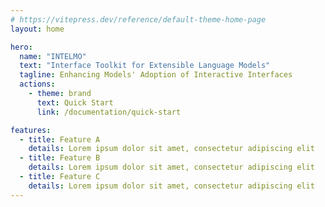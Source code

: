 ```yaml
---
# https://vitepress.dev/reference/default-theme-home-page
layout: home

hero:
  name: "INTELMO"
  text: "Interface Toolkit for Extensible Language Models"
  tagline: Enhancing Models' Adoption of Interactive Interfaces
  actions:
    - theme: brand
      text: Quick Start
      link: /documentation/quick-start

features:
  - title: Feature A
    details: Lorem ipsum dolor sit amet, consectetur adipiscing elit
  - title: Feature B
    details: Lorem ipsum dolor sit amet, consectetur adipiscing elit
  - title: Feature C
    details: Lorem ipsum dolor sit amet, consectetur adipiscing elit
---
```

